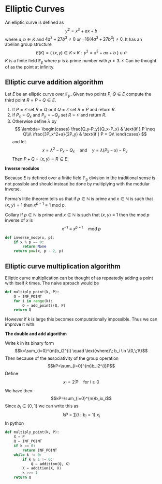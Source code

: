 # Elliptic Curves
An elliptic curve is defined as
$$y^2 = x^3 + ax + b$$
where $a, b \in K$ and $4a^3 + 27b^3 \neq 0$ or $-16(4a^3 + 27b^3) \neq 0$. It has an abelian group structure
$$E(K)=\{\;(x,y)\in K\times K:y^2=x^3+ax+b\;\}\; \cup \; \mathcal{O}$$
$K$ is a finite field $\mathbb{F}_p$ where $p$ is a prime number with $p > 3$. $\mathcal{O}$ Can be thought of as the point at infinity.

## Elliptic curve addition algorithm
Let $E$ be an elliptic curve over $\mathbb{F_p}$. Given two points $P,\;Q \in E$ compute the third point $R = P + Q \in E$.
1. If $P = \mathcal{O}$ set $R = Q$ or if $Q = \mathcal{O}$ set $R=P$ and return $R$.
2. If $P_x = Q_x$ and $P_y=-Q_y$ set $R=\mathcal{O}$ and return $R$.
3. Otherwise define $\lambda$ by 
$$
\lambda=
\begin{cases}
\frac{Q_y-P_y}{Q_x-P_x} & \text{if } P \neq Q\\\\
\frac{3P_x^2+a}{2P_y} & \text{if } P = Q\\
\end{cases}
$$
and let
$$x=\lambda ^2 - P_x - Q_x \quad \text{and} \quad y=\lambda(P_x-x)-P_y$$
Then $P+Q=(x,y)=R \in E$.

<b>Inverse modulos</b>

Because $E$ is defined over a finite field $\mathbb{F_p}$ division in the traditional sense is not possible and should instead be done by multiplying with the modular inverse.

Ferma's little theorem tells us that if $p \in \mathbb{N}$ is prime and $x\in\mathbb{N}$ is such that $(x,\;y)=1$ then $x^{p-1} \equiv 1$ mod $p$.

Collary if $p\in\mathbb{N}$ is prime and $x\in\mathbb{N}$ is such that $(x,\;y)\equiv 1$ then the mod $p$ inverse of $x$ is
$$x^{-1}\equiv x^{p-1} \quad \text{mod} \;p$$

```python
def inverse_modp(x, p):
	if x % p == 0:
		return None
	return pow(x, p - 2, p)
```

## Elliptic curve multiplication algorithm
Elliptic curve multiplication can be thought of as repeatedly adding a point with itself $k$ times. The naive aproach would be
```python
def multiply_point(k, P):
	Q = INF_POINT
	for i in range(k):
		Q = add_points(Q, P)
	return Q
```
However if $k$ is large this becomes computationally impossible. Thus we can improve it with

<b>The double and add algorithm</b>

Write $k$ in its binary form
$$k=\sum_{i=0}^{m}b_i2^{i} \quad \text{where}\; b_i \in \{0,\;1\}$$
Then because of the associativity of the group operation
$$kP=\sum_{i=0}^{m}b_i2^{i}P$$
Define
$$x_i=2^iP\quad\text{for}\;i\geq 0$$
We have then
$$kP=\sum_{i=0}^{m}b_ix_i$$
Since $b_i\in\{0,\;1\}$ we can write this as
$$kP=\sum \{i:b_i=1\}\;x_i$$
In python
```python
def multiply_point(k, P):
	X = P
	Q = INF_POINT
	if k == 0:
		return INF_POINT
	while k != 0:
		if k & 1 != 0:
			Q = addition(Q, X)
		X = addition(X, X)
		k >>= 1
	return Q
```
